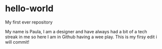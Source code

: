 # hello-world
My first ever repository

My name is Paula, I am a designer and have always had a bit of a tech streak in me so here I am in Github having a wee play. This is my firsy edit i will commit!
